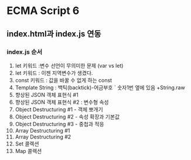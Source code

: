 # ECMA Script 6

## index.html과 index.js 연동 
### index.js 순서 


1. let 키워드 :변수 선언이 무의미한 문제  (var vs let)
2. let 키워드 : 이젠 지역변수가 생겼다.
3. const 키워드 : 값을 바꿀 수 없게 하는 const
4. Template String : 백틱(backtick)-어금부호 ` 숫자1번 옆에 있음 +String.raw
5. 향상된 JSON 객체 표현식 #1
6. 향상된 JSON 객체 표현식 #2 : 변수형 속성
7. Object Destructuring #1 - 객체 뽀개기
8. Object Destructuring #2 - 속성 확장과 기본값
9. Object Destructuring #3 - 중첩과 적응
10. Array Destructuring #1
11. Array Destructuring #2
12. Set 콜렉션
13. Map 콜렉션    
